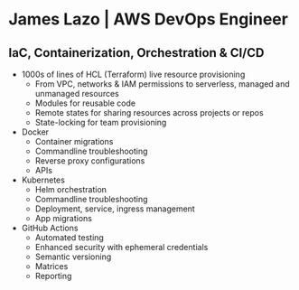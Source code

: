 # James Lazo | AWS DevOps Engineer
## IaC, Containerization, Orchestration & CI/CD
- 1000s of lines of HCL (Terraform) live resource provisioning
  - From VPC, networks & IAM permissions to serverless, managed and unmanaged resources
  - Modules for reusable code
  - Remote states for sharing resources across projects or repos
  - State-locking for team provisioning
- Docker
  - Container migrations
  - Commandline troubleshooting
  - Reverse proxy configurations
  - APIs
- Kubernetes
  - Helm orchestration
  - Commandline troubleshooting
  - Deployment, service, ingress management
  - App migrations
- GitHub Actions
  - Automated testing
  - Enhanced security with ephemeral credentials
  - Semantic versioning
  - Matrices
  - Reporting


<!---
jameslazo/jameslazo is a ✨ special ✨ repository because its `README.md` (this file) appears on your GitHub profile.
You can click the Preview link to take a look at your changes.
--->
